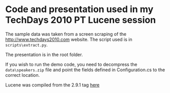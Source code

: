 Code and presentation used in my TechDays 2010 PT Lucene session
========

The sample data was taken from a screen scraping of the http://www.techdays2010.com website. The script used is in `scripts\extract.py`.

The presentation is in the root folder.

If you wish to run the demo code, you need to decompress the `data\speakers.zip` file and point the fields defined in Configuration.cs to the correct location.
 
Lucene was compiled from the 2.9.1 tag [here][1]

[1]: https://svn.apache.org/repos/asf/lucene/lucene.net/tags/Lucene.Net_2_9_1/